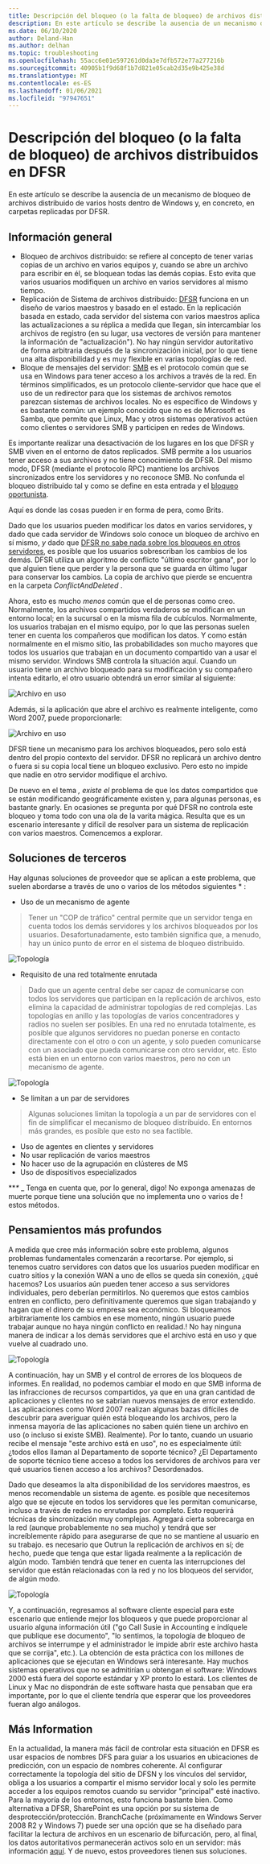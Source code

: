 ```yaml
---
title: Descripción del bloqueo (o la falta de bloqueo) de archivos distribuidos en DFSR
description: En este artículo se describe la ausencia de un mecanismo de bloqueo de archivos distribuido de varios hosts dentro de Windows y, en concreto, en carpetas replicadas por DFSR.
ms.date: 06/10/2020
author: Deland-Han
ms.author: delhan
ms.topic: troubleshooting
ms.openlocfilehash: 55acc6e01e597261d0da3e7dfb572e77a277216b
ms.sourcegitcommit: 40905b1f9d68f1b7d821e05cab2d35e9b425e38d
ms.translationtype: MT
ms.contentlocale: es-ES
ms.lasthandoff: 01/06/2021
ms.locfileid: "97947651"
---
```

# <a name="understanding-the-lack-of-distributed-file-locking-in-dfsr"></a>Descripción del bloqueo (o la falta de bloqueo) de archivos distribuidos en DFSR

En este artículo se describe la ausencia de un mecanismo de bloqueo de archivos distribuido de varios hosts dentro de Windows y, en concreto, en carpetas replicadas por DFSR.

## <a name="some-background"></a>Información general

  - Bloqueo de archivos distribuido: se refiere al concepto de tener varias copias de un archivo en varios equipos y, cuando se abre un archivo para escribir en él, se bloquean todas las demás copias. Esto evita que varios usuarios modifiquen un archivo en varios servidores al mismo tiempo.
  - Replicación de Sistema de archivos distribuido: [DFSR](/previous-versions/windows/desktop/dfsr/distributed-file-system-replication--dfsr-) funciona en un diseño de varios maestros y basado en el estado. En la replicación basada en estado, cada servidor del sistema con varios maestros aplica las actualizaciones a su réplica a medida que llegan, sin intercambiar los archivos de registro (en su lugar, usa vectores de versión para mantener la información de "actualización"). No hay ningún servidor autoritativo de forma arbitraria después de la sincronización inicial, por lo que tiene una alta disponibilidad y es muy flexible en varias topologías de red.
  - Bloque de mensajes del servidor: [SMB](/openspecs/windows_protocols/ms-smb/f210069c-7086-4dc2-885e-861d837df688) es el protocolo común que se usa en Windows para tener acceso a los archivos a través de la red. En términos simplificados, es un protocolo cliente-servidor que hace que el uso de un redirector para que los sistemas de archivos remotos parezcan sistemas de archivos locales. No es específico de Windows y es bastante común: un ejemplo conocido que no es de Microsoft es Samba, que permite que Linux, Mac y otros sistemas operativos actúen como clientes o servidores SMB y participen en redes de Windows.


Es importante realizar una desactivación de los lugares en los que DFSR y SMB viven en el entorno de datos replicados. SMB permite a los usuarios tener acceso a sus archivos y no tiene conocimiento de DFSR. Del mismo modo, DFSR (mediante el protocolo RPC) mantiene los archivos sincronizados entre los servidores y no reconoce SMB. No confunda el bloqueo distribuido tal y como se define en esta entrada y el [bloqueo oportunista](/windows/win32/fileio/opportunistic-locks).

Aquí es donde las cosas pueden ir en forma de pera, como Brits.

Dado que los usuarios pueden modificar los datos en varios servidores, y dado que cada servidor de Windows solo conoce un bloqueo de archivo en sí mismo, *y* dado que [DFSR no sabe nada sobre los bloqueos en otros servidores](/previous-versions/windows/it-pro/windows-server-2003/cc773238(v=ws.10)), es posible que los usuarios sobrescriban los cambios de los demás. DFSR utiliza un algoritmo de conflicto "último escritor gana", por lo que alguien tiene que perder y la persona que se guarda en último lugar para conservar los cambios. La copia de archivo que pierde se encuentra en la carpeta *ConflictAndDeleted* .

Ahora, esto es mucho *menos* común que el de personas como creo. Normalmente, los archivos compartidos verdaderos se modifican en un entorno local; en la sucursal o en la misma fila de cubículos. Normalmente, los usuarios trabajan en el mismo equipo, por lo que las personas suelen tener en cuenta los compañeros que modifican los datos. Y como están normalmente en el mismo sitio, las probabilidades son mucho mayores que todos los usuarios que trabajan en un documento compartido van a usar el mismo servidor. Windows SMB controla la situación aquí. Cuando un usuario tiene un archivo bloqueado para su modificación y su compañero intenta editarlo, el otro usuario obtendrá un error similar al siguiente:

![Archivo en uso](./media/understanding-the-lack-of-distributed-file-locking-in-dfsr/1.jpg)

Además, si la aplicación que abre el archivo es realmente inteligente, como Word 2007, puede proporcionarle:

![Archivo en uso](./media/understanding-the-lack-of-distributed-file-locking-in-dfsr/2.jpg)

DFSR tiene un mecanismo para los archivos bloqueados, pero solo está dentro del propio contexto del servidor. DFSR no replicará un archivo dentro o fuera si su copia local tiene un bloqueo exclusivo. Pero esto no impide que nadie en otro servidor modifique el archivo.

De nuevo en el tema *, existe el* problema de que los datos compartidos que se están modificando geográficamente existen y, para algunas personas, es bastante gnarly. En ocasiones se pregunta por qué DFSR no controla este bloqueo y toma todo con una ola de la varita mágica. Resulta que es un escenario interesante y difícil de resolver para un sistema de replicación con varios maestros. Comencemos a explorar.

## <a name="third-party-solutions"></a>Soluciones de terceros

Hay algunas soluciones de proveedor que se aplican a este problema, que suelen abordarse a través de uno o varios de los métodos siguientes \* :

  - Uso de un mecanismo de agente

> Tener un "COP de tráfico" central permite que un servidor tenga en cuenta todos los demás servidores y los archivos bloqueados por los usuarios. Desafortunadamente, esto también significa que, a menudo, hay un único punto de error en el sistema de bloqueo distribuido.

![Topología](./media/understanding-the-lack-of-distributed-file-locking-in-dfsr/3.png)

  - Requisito de una red totalmente enrutada

> Dado que un agente central debe ser capaz de comunicarse con todos los servidores que participan en la replicación de archivos, esto elimina la capacidad de administrar topologías de red complejas. Las topologías en anillo y las topologías de varios concentradores y radios no suelen ser posibles. En una red no enrutada totalmente, es posible que algunos servidores no puedan ponerse en contacto directamente con el otro o con un agente, y solo pueden comunicarse con un asociado que pueda comunicarse con otro servidor, etc. Esto está bien en un entorno con varios maestros, pero no con un mecanismo de agente.

![Topología](./media/understanding-the-lack-of-distributed-file-locking-in-dfsr/4.png)

  - Se limitan a un par de servidores

> Algunas soluciones limitan la topología a un par de servidores con el fin de simplificar el mecanismo de bloqueo distribuido. En entornos más grandes, es posible que esto no sea factible.

  - Uso de agentes en clientes y servidores
  - No usar replicación de varios maestros
  - No hacer uso de la agrupación en clústeres de MS
  - Uso de dispositivos especializados


***\** _ Tenga en cuenta que, por lo general, digo\! No exponga amenazas de muerte porque tiene una solución que no implementa uno o varios de \! estos métodos.

## <a name="deeper-thoughts"></a>Pensamientos más profundos

A medida que cree más información sobre este problema, algunos problemas fundamentales comenzarán a recortarse. Por ejemplo, si tenemos cuatro servidores con datos que los usuarios pueden modificar en cuatro sitios y la conexión WAN a uno de ellos se queda sin conexión, ¿qué hacemos? Los usuarios aún pueden tener acceso a sus servidores individuales, pero deberían permitirlos. No queremos que estos cambios entren en conflicto, pero definitivamente queremos que sigan trabajando y hagan que el dinero de su empresa sea económico. Si bloqueamos arbitrariamente los cambios en ese momento, ningún usuario puede trabajar aunque no haya ningún conflicto en realidad.\! No hay ninguna manera de indicar a los demás servidores que el archivo está en uso y que vuelve al cuadrado uno.

![Topología](./media/understanding-the-lack-of-distributed-file-locking-in-dfsr/5.png)

A continuación, hay un SMB y el control de errores de los bloqueos de informes. En realidad, no podemos cambiar el modo en que SMB informa de las infracciones de recursos compartidos, ya que en una gran cantidad de aplicaciones y clientes no se sabrían nuevos mensajes de error extendido. Las aplicaciones como Word 2007 realizan algunas bazas difíciles de descubrir para averiguar quién está bloqueando los archivos, pero la inmensa mayoría de las aplicaciones no saben quién tiene un archivo en uso (o incluso si existe SMB). Realmente). Por lo tanto, cuando un usuario recibe el mensaje "este archivo está en uso", no es especialmente útil: ¿todos ellos llaman al Departamento de soporte técnico? ¿El Departamento de soporte técnico tiene acceso a todos los servidores de archivos para ver qué usuarios tienen acceso a los archivos? Desordenados.

Dado que deseamos la alta disponibilidad de los servidores maestros, es menos recomendable un sistema de agente. es posible que necesitemos algo que se ejecute en todos los servidores que les permitan comunicarse, incluso a través de redes no enrutadas por completo. Esto requerirá técnicas de sincronización muy complejas. Agregará cierta sobrecarga en la red (aunque probablemente no sea mucho) y tendrá que ser increíblemente rápido para asegurarse de que no se mantiene al usuario en su trabajo. es necesario que Outrun la replicación de archivos en sí; de hecho, puede que tenga que estar ligada realmente a la replicación de algún modo. También tendrá que tener en cuenta las interrupciones del servidor que están relacionadas con la red y no los bloqueos del servidor, de algún modo.

![Topología](./media/understanding-the-lack-of-distributed-file-locking-in-dfsr/6.png)

Y, a continuación, regresamos al software cliente especial para este escenario que entiende mejor los bloqueos y que puede proporcionar al usuario alguna información útil ("go Call Susie in Accounting e indíquele que publique ese documento", "lo sentimos, la topología de bloqueo de archivos se interrumpe y el administrador le impide abrir este archivo hasta que se corrija", etc.). La obtención de esta práctica con los millones de aplicaciones que se ejecutan en Windows será interesante. Hay muchos sistemas operativos que no se admitirían u obtengan el software: Windows 2000 está fuera del soporte estándar y XP pronto lo estará. Los clientes de Linux y Mac no dispondrán de este software hasta que pensaban que era importante, por lo que el cliente tendría que esperar que los proveedores fueran algo análogos.

## <a name="more-inforamtion"></a>Más Information

En la actualidad, la manera más fácil de controlar esta situación en DFSR es usar espacios de nombres DFS para guiar a los usuarios en ubicaciones de predicción, con un espacio de nombres coherente. Al configurar correctamente la topología del sitio de DFSN y los vínculos del servidor, obliga a los usuarios a compartir el mismo servidor local y solo les permite acceder a los equipos remotos cuando su servidor "principal" esté inactivo. Para la mayoría de los entornos, esto funciona bastante bien. Como alternativa a DFSR, SharePoint es una opción por su sistema de desprotección/protección. BranchCache (próximamente en Windows Server 2008 R2 y Windows 7) puede ser una opción que se ha diseñado para facilitar la lectura de archivos en un escenario de bifurcación, pero, al final, los datos autoritativos permanecerán activos solo en un servidor: más información [aquí](/previous-versions/windows/it-pro/windows-server-2012-R2-and-2012/jj127252(v=ws.11)). Y de nuevo, estos proveedores tienen sus soluciones.

